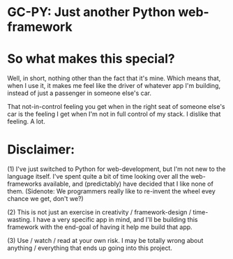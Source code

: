 GC-PY: Just another Python web-framework
========================================

So what makes this special?
===========================

Well, in short, nothing other than the fact that it's mine.
Which means that, when I use it, it makes me feel like the driver of whatever app I'm building, instead of just a passenger in someone else's car.

That not-in-control feeling you get when in the right seat of someone else's car is the feeling I get when I'm not in full control of my stack.
I dislike that feeling. A lot.


Disclaimer:
===========

(1)
I've just switched to Python for web-development, but I'm not new to the language itself.
I've spent quite a bit of time looking over all the web-frameworks available, and (predictably) have decided that I like none of them. (Sidenote: We programmers really like to re-invent the wheel evey chance we get, don't we?)

(2)
This is not just an exercise in creativity / framework-design / time-wasting.
I have a very specific app in mind, and I'll be building this framework with the end-goal of having it help me build that app.

(3)
Use / watch / read at your own risk.
I may be totally wrong about anything / everything that ends up going into this project.